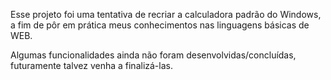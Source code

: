 Esse projeto foi uma tentativa de recriar a calculadora padrão do Windows, a fim de pôr em prática meus conhecimentos nas linguagens básicas de WEB.

Algumas funcionalidades ainda não foram desenvolvidas/concluídas, futuramente talvez venha a finalizá-las.
